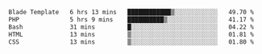 
<!--START_SECTION:waka-->

```txt
Blade Template   6 hrs 13 mins   ████████████▒░░░░░░░░░░░░   49.70 %
PHP              5 hrs 9 mins    ██████████▒░░░░░░░░░░░░░░   41.17 %
Bash             31 mins         █░░░░░░░░░░░░░░░░░░░░░░░░   04.22 %
HTML             13 mins         ▒░░░░░░░░░░░░░░░░░░░░░░░░   01.81 %
CSS              13 mins         ▒░░░░░░░░░░░░░░░░░░░░░░░░   01.80 %
```

<!--END_SECTION:waka-->
